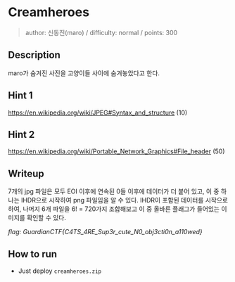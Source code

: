 # Creamheroes
> author: 신동진(maro) / difficulty: normal / points: 300

## Description

maro가 숨겨진 사진을 고양이들 사이에 숨겨놓았다고 한다.

## Hint 1

https://en.wikipedia.org/wiki/JPEG#Syntax_and_structure (10)

## Hint 2

https://en.wikipedia.org/wiki/Portable_Network_Graphics#File_header (50)

## Writeup

7개의 jpg 파일은 모두 EOI 이후에 연속된 0들 이후에 데이터가 더 붙어 있고, 이 중 하나는 IHDR으로 시작하여
png 파일임을 알 수 있다.
IHDR이 포함된 데이터를 시작으로 하여, 나머지 6개 파일을 6! = 720가지 조합해보고 이 중 올바른 플래그가 들어있는
이미지를 확인할 수 있다.

*flag: GuardianCTF{C4TS_4RE_Sup3r_cute_N0_obj3cti0n_a110wed}*

## How to run

 - Just deploy `creamheroes.zip`

